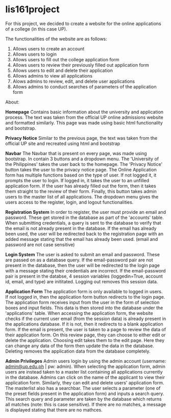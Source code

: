 # lis161project

For this project, we decided to create a website for the online applications of a college (in this case UP).

The functionalities of the website are as follows:
1. Allows users to create an account
2. Allows users to login
3. Allows users to fill out the college application form
4. Allows users to review their previously filled out application form
5. Allows users to edit and delete their application
6. Allows admins to view all applications
7. Alows admins to review, edit, and delete user applications
8. Allows admins to conduct searches of parameters of the application form

About:

  **Homepage**
  Contains basic information about the university and application process. The text was taken from the official UP online admissions website and formatted similarly. This page was made using basic html functionality and bootstrap.
  
  **Privacy Notice**
  Similar to the previous page, the text was taken from the official UP site and recreated using html and bootstrap
  
  **Navbar**
  The Navbar that is present on every page, was made using bootstrap. In contain 3 buttons and a dropdown menu. The 'University of the Philippines' takes the user back to the homepage. The 'Privacy Notice' button takes the user to the privacy notice page. The Online Application form has multiple functions based on the type of user. If not logged it, it prompts the user to login. If logged in, it takes the user to an unfilled application form. If the user has already filled out the form, then it takes them straight to the review of their form. Finally, this button takes admin users to the master list of all applications. The dropdown menu gives the users access to the register, login, and logout functionalities.
  
  **Registration System**
  In order to register, the user must provide an email and password. These get stored in the database as part of the 'accounts' table. When submitting credentials, a query is sent to the database to verify that the email is not already present in the database. If the email has already been used, the user will be redirected back to the registration page with an added message stating that the email has already been used. (email and password are not case sensitive)
  
  **Login System**
  The user is asked to submit an email and password. These are passed on as a database query. If the email-password pair are not present in the database, then the user will be redirected to the login page with a message stating their credentials are incorrect. If the email-password pair is present in the databse, 4 session variables (loggedin=True, account id, email, and type) are inititated. Logging out removes this session data.
  
  **Application Form**
  The application form is only available to logged in users. If not logged in, then the application form button redirects to the login page. The application form receives input from the user in the form of selection boxes and input fields. This data is then stored into the database under the 'applications' table. When accessing the application form, the website checks if the current user email (from the session data) is already present in the applications database. If it is not, then it redirects to a blank application form. If the email is present, the user is taken to a page to review the data of their application form. On this review page, they can choose to either edit or delete the application. Choosing edit takes them to the edit page. Here they can change any data of the form then update the data in the database. Deleting removes the application data from the database completely.
  
  **Admin Privileges**
  Admin users login by using the admin account (username: admin@up.edu.ph | pw: admin). When selecting the application form, admin users are instead taken to a master list containing all applications currently in the database. Admins can click on the name of the applicant to view their application form. Similarly, they can edit and delete users' application form. The masterlist also has a searchbar. The user selects a parameter (one of the preset fields present in the application form) and inputs a search query. This search query and parameter are taken by the database which returns all matches (note: this is case sensitive). If there are no matches, a message is displayed stating that there are no mathces. 
  
